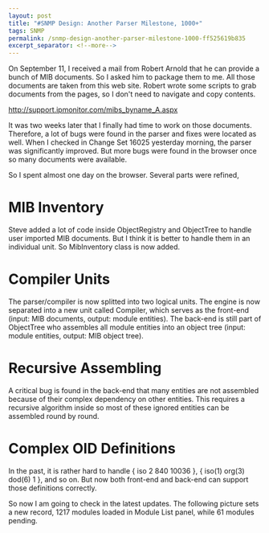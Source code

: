 ```yaml
---
layout: post
title: "#SNMP Design: Another Parser Milestone, 1000+"
tags: SNMP
permalink: /snmp-design-another-parser-milestone-1000-ff525619b835
excerpt_separator: <!--more-->
---
```

On September 11, I received a mail from Robert Arnold that he can provide a bunch of MIB documents. So I asked him to package them to me. All those documents are taken from this web site. Robert wrote some scripts to grab documents from the pages, so I don't need to navigate and copy contents.

http://support.ipmonitor.com/mibs_byname_A.aspx
<!--more-->

It was two weeks later that I finally had time to work on those documents. Therefore, a lot of bugs were found in the parser and fixes were located as well. When I checked in Change Set 16025 yesterday morning, the parser was significantly improved. But more bugs were found in the browser once so many documents were available.

So I spent almost one day on the browser. Several parts were refined,

# MIB Inventory
Steve added a lot of code inside ObjectRegistry and ObjectTree to handle user imported MIB documents. But I think it is better to handle them in an individual unit. So MibInventory class is now added.

# Compiler Units
The parser/compiler is now splitted into two logical units. The engine is now separated into a new unit called Compiler, which serves as the front-end (input: MIB documents, output: module entities). The back-end is still part of ObjectTree who assembles all module entities into an object tree (input: module entities, output: MIB object tree).

# Recursive Assembling
A critical bug is found in the back-end that many entities are not assembled because of their complex dependency on other entities. This requires a recursive algorithm inside so most of these ignored entities can be assembled round by round.

# Complex OID Definitions
In the past, it is rather hard to handle { iso 2 840 10036 }, { iso(1) org(3) dod(6) 1 }, and so on. But now both front-end and back-end can support those definitions correctly.

So now I am going to check in the latest updates. The following picture sets a new record, 1217 modules loaded in Module List panel, while 61 modules pending.